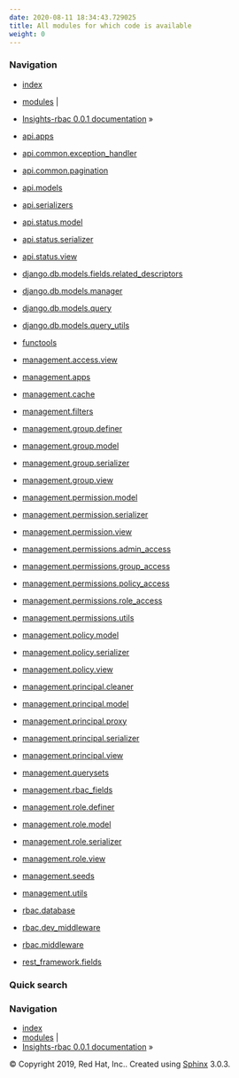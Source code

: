 ```yaml
---
date: 2020-08-11 18:34:43.729025
title: All modules for which code is available
weight: 0
---
```

### Navigation

  - [index](../genindex/ "General Index")
  - [modules](../py-modindex/ "Python Module Index") |
  - [Insights-rbac 0.0.1 documentation](../index/)
    »


  - [api.apps](api/apps/)
  - [api.common.exception\_handler](api/common/exception_handler/)
  - [api.common.pagination](api/common/pagination/)
  - [api.models](api/models/)
  - [api.serializers](api/serializers/)
  - [api.status.model](api/status/model/)
  - [api.status.serializer](api/status/serializer/)
  - [api.status.view](api/status/view/)
  - [django.db.models.fields.related\_descriptors](django/db/models/fields/related_descriptors/)
  - [django.db.models.manager](django/db/models/manager/)
  - [django.db.models.query](django/db/models/query/)
  - [django.db.models.query\_utils](django/db/models/query_utils/)
  - [functools](functools/)
  - [management.access.view](management/access/view/)
  - [management.apps](management/apps/)
  - [management.cache](management/cache/)
  - [management.filters](management/filters/)
  - [management.group.definer](management/group/definer/)
  - [management.group.model](management/group/model/)
  - [management.group.serializer](management/group/serializer/)
  - [management.group.view](management/group/view/)
  - [management.permission.model](management/permission/model/)
  - [management.permission.serializer](management/permission/serializer/)
  - [management.permission.view](management/permission/view/)
  - [management.permissions.admin\_access](management/permissions/admin_access/)
  - [management.permissions.group\_access](management/permissions/group_access/)
  - [management.permissions.policy\_access](management/permissions/policy_access/)
  - [management.permissions.role\_access](management/permissions/role_access/)
  - [management.permissions.utils](management/permissions/utils/)
  - [management.policy.model](management/policy/model/)
  - [management.policy.serializer](management/policy/serializer/)
  - [management.policy.view](management/policy/view/)
  - [management.principal.cleaner](management/principal/cleaner/)
  - [management.principal.model](management/principal/model/)
  - [management.principal.proxy](management/principal/proxy/)
  - [management.principal.serializer](management/principal/serializer/)
  - [management.principal.view](management/principal/view/)
  - [management.querysets](management/querysets/)
  - [management.rbac\_fields](management/rbac_fields/)
  - [management.role.definer](management/role/definer/)
  - [management.role.model](management/role/model/)
  - [management.role.serializer](management/role/serializer/)
  - [management.role.view](management/role/view/)
  - [management.seeds](management/seeds/)
  - [management.utils](management/utils/)
  - [rbac.database](rbac/database/)
  - [rbac.dev\_middleware](rbac/dev_middleware/)
  - [rbac.middleware](rbac/middleware/)
  - [rest\_framework.fields](rest_framework/fields/)

### Quick search

### Navigation

  - [index](../genindex/ "General Index")
  - [modules](../py-modindex/ "Python Module Index") |
  - [Insights-rbac 0.0.1 documentation](../index/) »

© Copyright 2019, Red Hat, Inc.. Created using
[Sphinx](http://sphinx-doc.org/) 3.0.3.